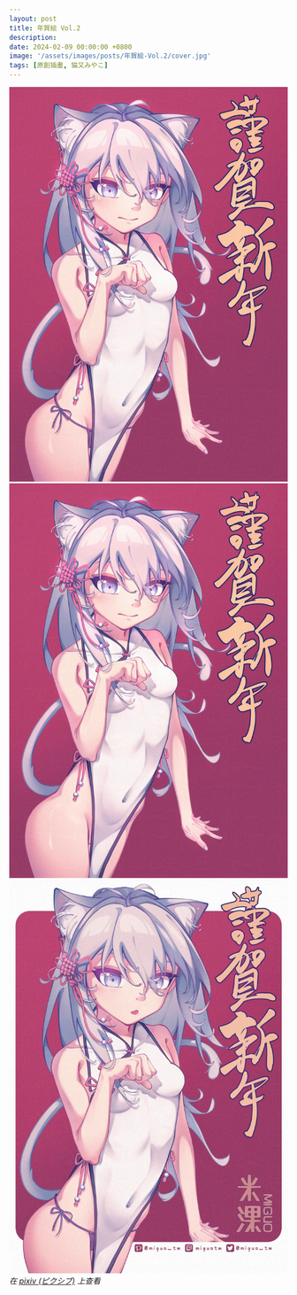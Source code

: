```yaml
---
layout: post
title: 年賀絵 Vol.2
description: 
date: 2024-02-09 00:00:00 +0800
image: '/assets/images/posts/年賀絵-Vol.2/cover.jpg'
tags: [原創插畫, 猫又みやこ]
---
```


<div class="gallery-box">
  <div class="gallery">
    <img src="/assets/images/posts/年賀絵-Vol.2/115897621_p0.jpg" loading="lazy">
  </div>
</div>

<div class="gallery-box">
  <div class="gallery">
    <img src="/assets/images/posts/年賀絵-Vol.2/115897621_p1.jpg" loading="lazy">
    <img src="/assets/images/posts/年賀絵-Vol.2/115897621_p2.jpg" loading="lazy">
  </div>
  <em>在 <a href="https://www.pixiv.net/artworks/115897621">pixiv (ピクシブ)</a> 上查看</em>
</div>